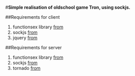 #**Simple realisation of oldschool game Tron, using sockjs.**

##Requirements for client
1. functionsex library [from](http://github.com/byaka/functionsex)
2. sockjs [from](http://github.com/sockjs/sockjs-client)
3. jquery [from](http://github.com/jquery/jquery)

##Requirements for server
1. functionsex library [from](http://github.com/byaka/functionsex)
2. sockjs [from](http://github.com/MrJoes/sockjs-tornado)
3. tornado [from](http://github.com/facebook/tornado)
